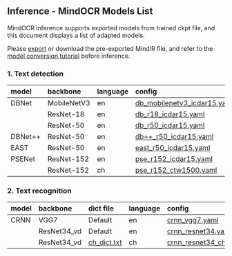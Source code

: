 ## Inference - MindOCR Models List

MindOCR inference supports exported models from trained ckpt file, and this document displays a list of adapted models.

Please [export](https://github.com/mindspore-lab/mindocr/blob/main/tools/export.py) or download the pre-exported MindIR
file, and refer to the [model conversion tutorial](convert_tutorial.md) before inference.

### 1. Text detection

| model   | backbone    | language | config                                                                                                                          |
|:--------|:------------|:---------|:--------------------------------------------------------------------------------------------------------------------------------|
| DBNet   | MobileNetV3 | en       | [db_mobilenetv3_icdar15.yaml](https://github.com/mindspore-lab/mindocr/tree/main/configs/det/dbnet/db_mobilenetv3_icdar15.yaml) |
|         | ResNet-18   | en       | [db_r18_icdar15.yaml](https://github.com/mindspore-lab/mindocr/tree/main/configs/det/dbnet/db_r18_icdar15.yaml)                 |
|         | ResNet-50   | en       | [db_r50_icdar15.yaml](https://github.com/mindspore-lab/mindocr/tree/main/configs/det/dbnet/db_r50_icdar15.yaml)                 |
| DBNet++ | ResNet-50   | en       | [db++_r50_icdar15.yaml](https://github.com/mindspore-lab/mindocr/tree/main/configs/det/dbnet/db++_r50_icdar15.yaml)             |
| EAST    | ResNet-50   | en       | [east_r50_icdar15.yaml](https://github.com/mindspore-lab/mindocr/tree/main/configs/det/east/east_r50_icdar15.yaml)              |
| PSENet  | ResNet-152  | en       | [pse_r152_icdar15.yaml](https://github.com/mindspore-lab/mindocr/tree/main/configs/det/psenet/pse_r152_icdar15.yaml)            |
|         | ResNet-152  | ch       | [pse_r152_ctw1500.yaml](https://github.com/mindspore-lab/mindocr/tree/main/configs/det/psenet/pse_r152_ctw1500.yaml)            |

### 2. Text recognition

| model | backbone    | dict file                                                                                        | language | config                                                                                                             |
|:------|:------------|:-------------------------------------------------------------------------------------------------|:---------|:-------------------------------------------------------------------------------------------------------------------|
| CRNN  | VGG7        | Default                                                                                          | en       | [crnn_vgg7.yaml](https://github.com/mindspore-lab/mindocr/tree/main/configs/rec/crnn/crnn_vgg7.yaml)               |
|       | ResNet34_vd | Default                                                                                          | en       | [crnn_resnet34.yaml](https://github.com/mindspore-lab/mindocr/tree/main/configs/rec/crnn/crnn_resnet34.yaml)       |
|       | ResNet34_vd | [ch_dict.txt](https://github.com/mindspore-lab/mindocr/tree/main/mindocr/utils/dict/ch_dict.txt) | ch       | [crnn_resnet34_ch.yaml](https://github.com/mindspore-lab/mindocr/tree/main/configs/rec/crnn/crnn_resnet34_ch.yaml) |
